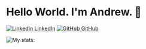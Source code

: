 # Hello World. I'm Andrew. 👋


[![Linkedin](https://i.stack.imgur.com/gVE0j.png) LinkedIn](https://www.linkedin.com/in/andrewreardigan) [![GitHub](https://i.stack.imgur.com/tskMh.png) GitHub](https://github.com/areardigan) 


![My stats:](https://github-readme-stats.vercel.app/api?username=areardigan&show_icons=true&theme=github_dark)

